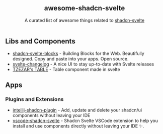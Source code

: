 <h2 align='center'>awesome-shadcn-svelte</h2>

<p align='center'>
A curated list of awesome things related to <a href='https://shadcn-svelte.com/'>shadcn-svelte</a>
<br><br>

## Libs and Components

- [shadcn-svelte-blocks](https://shadcn-svelte.com/blocks) - Building Blocks for the Web. Beautifully designed. Copy and paste into your apps. Open source.
- [svelte-changelog](https://github.com/WarningImHack3r/svelte-changelog) - A nice UI to stay up-to-date with Svelte releases
- [TZEZAR's TABLE](https://github.com/tzezar/table) - Table component made in svelte

## Apps

### Plugins and Extensions

- [intellij-shadcn-plugin](https://plugins.jetbrains.com/plugin/23479-shadcn-ui-components-manager) - Add, update and delete your shadcn/ui components without leaving your IDE
- [vscode-shadcn-svelte](https://marketplace.visualstudio.com/items?itemName=Selemondev.vscode-shadcn-svelte&ssr=false#overview) - Shadcn Svelte VSCode extension to help you install and use components directly without leaving your IDE ✨.
